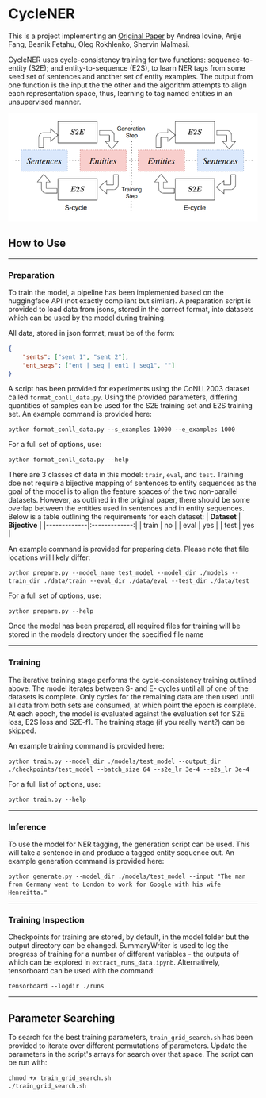 # CycleNER

This is a project implementing an [Original Paper](https://dl.acm.org/doi/10.1145/3485447.3512012) by Andrea Iovine, Anjie Fang, Besnik Fetahu, Oleg Rokhlenko, Shervin Malmasi.

CycleNER uses cycle-consistency training for two functions: sequence-to-entity (S2E); and entity-to-sequence (E2S), to learn NER tags from some seed set of sentences and another set of entity examples. The output from one function is the input the the other and the algorithm attempts to align each representation space, thus, learning to tag named entities in an unsupervised manner.

![CycleNER diagram](./cycle_ner_diagram.png)

## How to Use
---

### Preparation

To train the model, a pipeline has been implemented based on the huggingface API (not exactly compliant but similar). A preparation script is provided to load data from jsons, stored in the correct format, into datasets which can be used by the model during training.

All data, stored in json format, must be of the form:
```json
{
    "sents": ["sent 1", "sent 2"],
    "ent_seqs": ["ent | seq | ent1 | seq1", ""]
}
```

A script has been provided for experiments using the CoNLL2003 dataset called `format_conll_data.py`. Using the provided parameters, differing quantities of samples can be used for the S2E training set and E2S training set. An example command is provided here:
```
python format_conll_data.py --s_examples 10000 --e_examples 1000
``` 

For a full set of options, use:
```
python format_conll_data.py --help
```


There are 3 classes of data in this model: `train`, `eval`, and `test`. Training doe not require a bijective mapping of sentences to entity sequences as the goal of the model is to align the feature spaces of the two non-parallel datasets. However, as outlined in the original paper, there should be some overlap between the entities used in sentences and in entity sequences. Below is a table outlining the requirements for each dataset:
| **Dataset** | **Bijective** |
|-------------|:-------------:|
| train       | no            |
| eval        | yes           |
| test        | yes           |

An example command is provided for preparing data. Please note that file locations will likely differ:
```
python prepare.py --model_name test_model --model_dir ./models --train_dir ./data/train --eval_dir ./data/eval --test_dir ./data/test
```

For a full set of options, use:
```
python prepare.py --help
```

Once the model has been prepared, all required files for training will be stored in the models directory under the specified file name

---

### Training

The iterative training stage performs the cycle-consistency training outlined above. The model iterates between S- and E- cycles until all of one of the datasets is complete. Only cycles for the remaining data are then used until all data from both sets are consumed, at which point the epoch is complete. At each epoch, the model is evaluated against the evaluation set for S2E loss, E2S loss and S2E-f1. The training stage (if you really want?) can be skipped.

An example training command is provided here:
```
python train.py --model_dir ./models/test_model --output_dir ./checkpoints/test_model --batch_size 64 --s2e_lr 3e-4 --e2s_lr 3e-4
```

For a full list of options, use:
```
python train.py --help
```

---

### Inference

To use the model for NER tagging, the generation script can be used. This will take a sentence in and produce a tagged entity sequence out. An example generation command is provided here:
```
python generate.py --model_dir ./models/test_model --input "The man from Germany went to London to work for Google with his wife Henreitta."
```

---

### Training Inspection

Checkpoints for training are stored, by default, in the model folder but the output directory can be changed. SummaryWriter is used to log the progress of training for a number of different variables - the outputs of which can be explored in `extract_runs_data.ipynb`. Alternatively, tensorboard can be used with the command:
```
tensorboard --logdir ./runs
```

---

## Parameter Searching

To search for the best training parameters, `train_grid_search.sh` has been provided to iterate over different permutations of parameters. Update the parameters in the script's arrays for search over that space. The script can be run with:
```
chmod +x train_grid_search.sh
./train_grid_search.sh
```